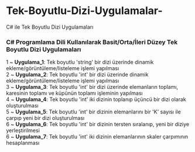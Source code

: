 # Tek-Boyutlu-Dizi-Uygulamalar-
C# ile Tek Boyutlu Dizi Uygulamaları

<h3>C# Programlama Dili Kullanılarak Basit/Orta/İleri Düzey Tek Boyutlu Dizi Uygulamaları</h3>

1 ~ <strong>Uygulama_1</strong>: Tek boyutlu 'string' bir dizi üzerinde dinamik ekleme/görüntüleme/listeleme işlemi yapılması
<br>
2 ~ <strong>Uygulama_2</strong>: Tek boyutlu 'int' bir dizi üzerinde dinamik ekleme/görüntüleme/listeleme işlemi yapılması
<br>
3 ~ <strong>Uygulama_3</strong>: Tek boyutlu 'int' bir dizi üzerinde elemanların toplamı, karesinin toplamı ve küpünün toplamı işleminin yapılması
<br>
4 ~ <strong>Uygulama_4</strong>: Tek boyutlu 'int' iki dizinin toplanıp üçüncü bir dizi olarak oluşturulması
<br>
5 ~ <strong>Uygulama_5</strong>: Tek boyutlu 'int' bir dizinin elemanlarını bir 'K' sayısı ile çarpıp yeni bir dizi oluşturulması
<br>
6 ~ <strong>Uygulama_6</strong>: Tek boyutlu 'int' bir dizinin tersten sıralanıp, yeni bir diziye yerleştirilmesi
<br>
6 ~ <strong>Uygulama_7</strong>: Tek boyutlu 'int' iki dizinin elemanlarının skaler çarpımının hesaplanması
